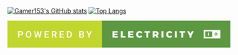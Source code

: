 [![Gamer153's GitHub stats](https://github-readme-stats.vercel.app/api?username=Gamer153&theme=dark&count_private=true)](https://github.com/anuraghazra/github-readme-stats) [![Top Langs](https://github-readme-stats.vercel.app/api/top-langs/?username=Gamer153&layout=compact&theme=dark&count_private=true&hide=c%2B%2B,c,swift,cmake&langs_count=6)](https://github.com/Gamer153?tab=repositories)

[![forthebadge](https://raw.githubusercontent.com/BraveUX/for-the-badge/55b5a234c0fab935df5fb08365bc8fe9c37cf46b/src/images/badges/powered-by-electricity.svg)](https://github.com/BraveUX/for-the-badge)
